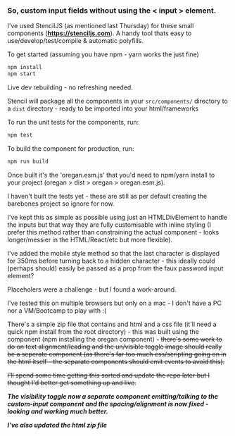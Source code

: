 ### So, custom input fields without using the < input > element.

I've used StencilJS (as mentioned last Thursday) for these small components (**https://stenciljs.com**). A handy tool thats easy to use/develop/test/compile & automatic polyfills. 


To get started (assuming you have npm - yarn works the just fine)

```bash
npm install
npm start
```

Live dev rebuilding - no refreshing needed.

Stencil will package all the components in your ```src/components/``` directory to a ```dist``` directory - ready to be imported into your html/frameworks

To run the unit tests for the components, run:
```bash
npm test
```

To build the component for production, run:

```bash
npm run build
```

Once built it's the 'oregan.esm.js' that you'd need to npm/yarn install to your project (oregan > dist > oregan > oregan.esm.js).

I haven't built the tests yet - these are still as per default creating the barebones project so ignore for now.

I've kept this as simple as possible using just an HTMLDivElement to handle the inputs but that way they are fully customisable with inline styling (I prefer this method rather than constraining the actual component - looks longer/messier in the HTML/React/etc but more flexible).

I've added the mobile style method so that the last character is displayed for 350ms before turning back to a hidden character - this ideally could (perhaps should) easily be passed as a prop from the faux password input element?

Placeholers were a challenge - but I found a work-around.

I've tested this on multiple browsers but only on a mac - I don't have a PC nor a VM/Bootcamp to play with :(

There's a simple zip file that contains and html and a css file (it'll need a quick npm install from the root directory) - this was built using the component (npm installing the oregan component) - ~~there's some work to do on text alignment/leading and the un/visible toggle image should really be a seperate component (as there's far too much css/scripting going on in the html itself - the separate components should emit events to avoid this).~~

~~I'll spend some time getting this sorted and update the repo later but I thought I'd better get something up and live.~~

_**The visibility toggle now a separate component emitting/talking to the custom-input component and the spacing/alignment is now fixed - looking and working much better.**_

**_I've also updated the html zip file_**


